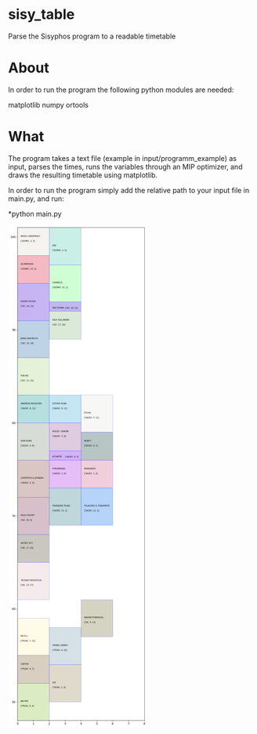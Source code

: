 # sisy_table
Parse the Sisyphos program to a readable timetable

# About

In order to run the program the following python modules are needed:

matplotlib
numpy
ortools

# What

The program takes a text file (example in input/programm_example) as input, parses the times, runs the variables through an MIP optimizer, and draws the resulting timetable using matplotlib.

In order to run the program simply add the relative path to your input file in main.py, and run:

*python main.py


![Output image from the program example](exported/example.png?raw=true "Sisyphos parsed program")
